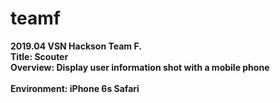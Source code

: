 # teamf

<B>2019.04 VSN Hackson Team F.<B><br/>
Title: Scouter<br/>
Overview: Display user information shot with a mobile phone<br/>
<br/>
Environment: iPhone 6s Safari<br/>




